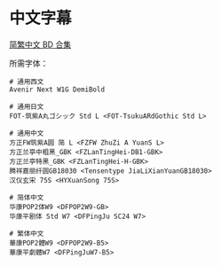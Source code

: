 # 中文字幕

[简繁中文 BD 合集](https://github.com/Nekomoekissaten-SUB/Nekomoekissaten-MIR-Subs/raw/master/SUPER_SHIRO/SUPER_SHIRO_BD_zho.7z)

所需字体：
```
# 通用西文
Avenir Next W1G DemiBold

# 通用日文
FOT-筑紫A丸ゴシック Std L <FOT-TsukuARdGothic Std L>

# 通用中文
方正FW筑紫A圆 简 L <FZFW ZhuZi A YuanS L>
方正兰亭中粗黑_GBK <FZLanTingHei-DB1-GBK>
方正兰亭特黑_GBK <FZLanTingHei-H-GBK>
腾祥嘉丽纤圆GB18030 <Tensentype JiaLiXianYuanGB18030>
汉仪玄宋 75S <HYXuanSong 75S>

# 简体中文
华康POP2体W9 <DFPOP2W9-GB>
华康平剧体 Std W7 <DFPingJu SC24 W7>

# 繁体中文
華康POP2體W9 <DFPOP2W9-B5>
華康平劇體W7 <DFPingJuW7-B5>
```